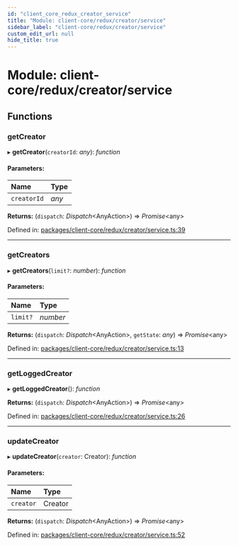 ```yaml
---
id: "client_core_redux_creator_service"
title: "Module: client-core/redux/creator/service"
sidebar_label: "client-core/redux/creator/service"
custom_edit_url: null
hide_title: true
---
```


# Module: client-core/redux/creator/service

## Functions

### getCreator

▸ **getCreator**(`creatorId`: *any*): *function*

#### Parameters:

Name | Type |
:------ | :------ |
`creatorId` | *any* |

**Returns:** (`dispatch`: *Dispatch*<AnyAction\>) => *Promise*<any\>

Defined in: [packages/client-core/redux/creator/service.ts:39](https://github.com/xr3ngine/xr3ngine/blob/5c3dcaef1/packages/client-core/redux/creator/service.ts#L39)

___

### getCreators

▸ **getCreators**(`limit?`: *number*): *function*

#### Parameters:

Name | Type |
:------ | :------ |
`limit?` | *number* |

**Returns:** (`dispatch`: *Dispatch*<AnyAction\>, `getState`: *any*) => *Promise*<any\>

Defined in: [packages/client-core/redux/creator/service.ts:13](https://github.com/xr3ngine/xr3ngine/blob/5c3dcaef1/packages/client-core/redux/creator/service.ts#L13)

___

### getLoggedCreator

▸ **getLoggedCreator**(): *function*

**Returns:** (`dispatch`: *Dispatch*<AnyAction\>) => *Promise*<any\>

Defined in: [packages/client-core/redux/creator/service.ts:26](https://github.com/xr3ngine/xr3ngine/blob/5c3dcaef1/packages/client-core/redux/creator/service.ts#L26)

___

### updateCreator

▸ **updateCreator**(`creator`: Creator): *function*

#### Parameters:

Name | Type |
:------ | :------ |
`creator` | Creator |

**Returns:** (`dispatch`: *Dispatch*<AnyAction\>) => *Promise*<any\>

Defined in: [packages/client-core/redux/creator/service.ts:52](https://github.com/xr3ngine/xr3ngine/blob/5c3dcaef1/packages/client-core/redux/creator/service.ts#L52)

